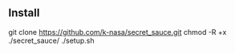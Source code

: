 ## Install
git clone https://github.com/k-nasa/secret_sauce.git
chmod -R +x  ./secret_sauce/
./setup.sh

